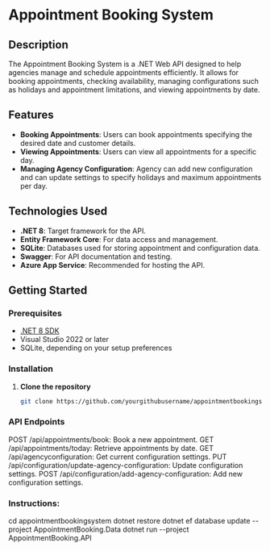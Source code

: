 # Appointment Booking System

## Description
The Appointment Booking System is a .NET Web API designed to help agencies manage and schedule appointments efficiently. It allows for booking appointments, checking availability, managing configurations such as holidays and appointment limitations, and viewing appointments by date.

## Features
- **Booking Appointments**: Users can book appointments specifying the desired date and customer details.
- **Viewing Appointments**: Users can view all appointments for a specific day.
- **Managing Agency Configuration**: Agency can add new configuration and can update settings to specify holidays and maximum appointments per day.

## Technologies Used
- **.NET 8**: Target framework for the API.
- **Entity Framework Core**: For data access and management.
- **SQLite**: Databases used for storing appointment and configuration data.
- **Swagger**: For API documentation and testing.
- **Azure App Service**: Recommended for hosting the API.

## Getting Started

### Prerequisites
- [.NET 8 SDK](https://dotnet.microsoft.com/en-us/download/dotnet/8.0)
- Visual Studio 2022 or later
- SQLite, depending on your setup preferences

### Installation
1. **Clone the repository**
   ```sh
   git clone https://github.com/yourgithubusername/appointmentbookingsystem.git

### API Endpoints
POST /api/appointments/book: Book a new appointment.
GET /api/appointments/today: Retrieve appointments by date.
GET /api/agencyconfiguration: Get current configuration settings.
PUT /api/configuration/update-agency-configuration: Update configuration settings.
POST /api/configuration/add-agency-configuration: Add new configuration settings.


### Instructions:
cd appointmentbookingsystem
dotnet restore
dotnet ef database update --project AppointmentBooking.Data
dotnet run --project AppointmentBooking.API

